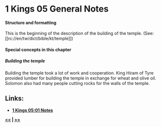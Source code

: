 # 1 Kings 05 General Notes #

#### Structure and formatting ####

This is the beginning of the description of the building of the temple. (See: [[rc://en/tw/dict/bible/kt/temple]])

#### Special concepts in this chapter ####

##### Building the temple #####
Building the temple took a lot of work and cooperation. King Hiram of Tyre provided lumber for building the temple in exchange for wheat and olive oil. Solomon also had many people cutting rocks for the walls of the temple.
## Links: ##

* __[1 Kings 05:01 Notes](./01.md)__

__[<<](../04/intro.md) | [>>](../06/intro.md)__
